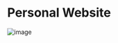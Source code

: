 # Personal Website
![image](https://user-images.githubusercontent.com/56283137/155870076-f7e6c270-ceff-45af-bf71-eda7c2319ca8.png)
